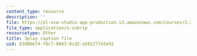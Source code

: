 ```yaml
---
content_type: resource
description: ''
file: https://ol-ocw-studio-app-production.s3.amazonaws.com/courses/1-258j-public-transportation-systems-spring-2017/83986674f8c798430cd2a562277e5e92_MlDdfgjpBe0.srt
file_type: application/x-subrip
resourcetype: Other
title: 3play caption file
uid: 83986674-f8c7-9843-0cd2-a562277e5e92
---
```

